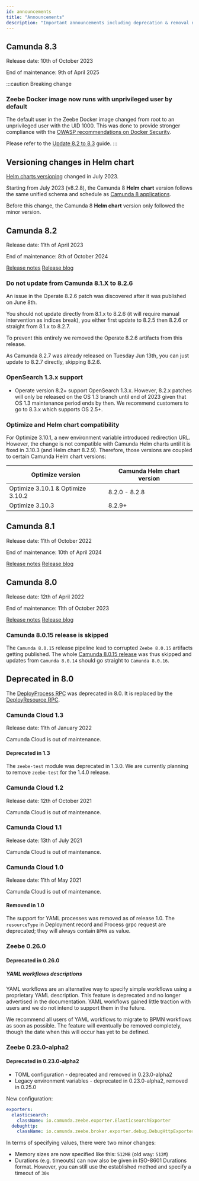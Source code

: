 ```yaml
---
id: announcements
title: "Announcements"
description: "Important announcements including deprecation & removal notices"
---
```


## Camunda 8.3

Release date: 10th of October 2023

End of maintenance: 9th of April 2025

:::caution Breaking change

### Zeebe Docker image now runs with unprivileged user by default

The default user in the Zeebe Docker image changed from root to an unprivileged user with the UID 1000. This was done to provide stronger compliance with the [OWASP recommendations on Docker Security](https://cheatsheetseries.owasp.org/cheatsheets/Docker_Security_Cheat_Sheet.html#rule-2-set-a-user).

Please refer to the [Update 8.2 to 8.3](/self-managed/operational-guides/update-guide/820-to-830.md) guide.
:::

## Versioning changes in Helm chart

[Helm charts versioning](/self-managed/platform-deployment/helm-kubernetes/overview.md) changed in July 2023.

Starting from July 2023 (v8.2.8), the Camunda 8 **Helm chart** version follows the same unified schema
and schedule as [Camunda 8 applications](https://github.com/camunda/camunda-platform).

Before this change, the Camunda 8 **Helm chart** version only followed the minor version.

## Camunda 8.2

Release date: 11th of April 2023

End of maintenance: 8th of October 2024

[Release notes](https://github.com/camunda/camunda-platform/releases/tag/8.2.0)
[Release blog](https://camunda.com/blog/2023/04/camunda-platform-8-2-key-to-scaling-automation/)

### Do not update from Camunda 8.1.X to 8.2.6

An issue in the Operate 8.2.6 patch was discovered after it was published on June 8th.

You should not update directly from 8.1.x to 8.2.6 (it will require manual intervention as indices break), you either first update to 8.2.5 then 8.2.6 or straight from 8.1.x to 8.2.7.

To prevent this entirely we removed the Operate 8.2.6 artifacts from this release.

As Camunda 8.2.7 was already released on Tuesday Jun 13th, you can just update to 8.2.7 directly, skipping 8.2.6.

### OpenSearch 1.3.x support

- Operate version 8.2+ support OpenSearch 1.3.x. However, 8.2.x patches will only be released on the OS 1.3 branch until end of 2023 given that OS 1.3 maintenance period ends by then. We recommend customers to go to 8.3.x which supports OS 2.5+.

### Optimize and Helm chart compatibility

For Optimize 3.10.1, a new environment variable introduced redirection URL. However, the change is not compatible with Camunda Helm charts until it is fixed in 3.10.3 (and Helm chart 8.2.9). Therefore, those versions are coupled to certain Camunda Helm chart versions:

| Optimize version                  | Camunda Helm chart version |
| --------------------------------- | -------------------------- |
| Optimize 3.10.1 & Optimize 3.10.2 | 8.2.0 - 8.2.8              |
| Optimize 3.10.3                   | 8.2.9+                     |

## Camunda 8.1

Release date: 11th of October 2022

End of maintenance: 10th of April 2024

[Release notes](https://github.com/camunda/camunda-platform/releases/tag/8.1.0)
[Release blog](https://camunda.com/blog/2022/10/camunda-platform-8-1-released-whats-new/)

## Camunda 8.0

Release date: 12th of April 2022

End of maintenance: 11th of October 2023

[Release notes](https://github.com/camunda/camunda-platform/releases/tag/8.0.0)
[Release blog](https://camunda.com/blog/2022/04/camunda-platform-8-0-released-whats-new/)

### Camunda 8.0.15 release is skipped

The `Camunda 8.0.15` release pipeline lead to corrupted `Zeebe 8.0.15` artifacts getting published.
The whole [Camunda 8.0.15 release](https://github.com/camunda/camunda-platform/releases/tag/8.0.15) was thus skipped and updates from `Camunda 8.0.14` should go straight to `Camunda 8.0.16`.

## Deprecated in 8.0

The [DeployProcess RPC](/apis-tools/grpc.md#deployprocess-rpc) was deprecated in 8.0.
It is replaced by the [DeployResource RPC](/apis-tools/grpc.md#deployresource-rpc).

### Camunda Cloud 1.3

Release date: 11th of January 2022

Camunda Cloud is out of maintenance.

#### Deprecated in 1.3

The `zeebe-test` module was deprecated in 1.3.0. We are currently planning to remove `zeebe-test` for the 1.4.0 release.

### Camunda Cloud 1.2

Release date: 12th of October 2021

Camunda Cloud is out of maintenance.

### Camunda Cloud 1.1

Release date: 13th of July 2021

Camunda Cloud is out of maintenance.

### Camunda Cloud 1.0

Release date: 11th of May 2021

Camunda Cloud is out of maintenance.

#### Removed in 1.0

The support for YAML processes was removed as of release 1.0. The `resourceType` in Deployment record and Process grpc request are deprecated; they will always contain `BPMN` as value.

### Zeebe 0.26.0

#### Deprecated in 0.26.0

##### YAML workflows descriptions

YAML workflows are an alternative way to specify simple workflows using a proprietary YAML description. This feature is deprecated and no longer advertised in the documentation. YAML workflows gained little traction with users and we do not intend to support them in the future.

We recommend all users of YAML workflows to migrate to BPMN workflows as soon as possible. The feature will eventually be removed completely, though the date when this will occur has yet to be defined.

### Zeebe 0.23.0-alpha2

#### Deprecated in 0.23.0-alpha2

- TOML configuration - deprecated and removed in 0.23.0-alpha2
- Legacy environment variables - deprecated in 0.23.0-alpha2, removed in 0.25.0

New configuration:

```yaml
exporters:
  elasticsearch:
    className: io.camunda.zeebe.exporter.ElasticsearchExporter
  debughttp:
    className: io.camunda.zeebe.broker.exporter.debug.DebugHttpExporter
```

In terms of specifying values, there were two minor changes:

- Memory sizes are now specified like this: `512MB` (old way: `512M`)
- Durations (e.g. timeouts) can now also be given in ISO-8601 Durations format. However, you can still use the established method and specify a timeout of `30s`
